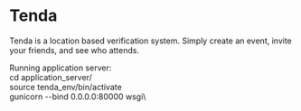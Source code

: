 # Tenda
Tenda is a location based verification system. Simply create an event, invite your friends, and see who attends.


Running application server:\
  cd application_server/\
  source tenda_env/bin/activate\
  gunicorn --bind 0.0.0.0:80000 wsgi\
